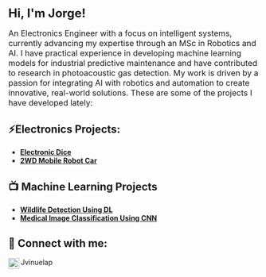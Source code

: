 <h1 style="font-size: 24px;">Hi, I'm Jorge!</h1>
<p style="font-size: 16px;">
    An Electronics Engineer with a focus on intelligent systems, currently advancing my expertise through an MSc in Robotics and AI. I have practical experience in developing machine learning models for industrial      predictive maintenance and have contributed to research in photoacoustic gas detection. My work is driven by a passion for integrating AI with robotics and automation to create innovative, real-world solutions. These are some of the projects I have developed lately:
</p>

<h2>⚡Electronics Projects:</h2>

- <b>[Electronic Dice](https://github.com/Jvinuelapz/Electronic-Dice)</b>
- <b>[2WD Mobile Robot Car](https://github.com/Jvinuelapz/2WD_Mobile_Robot_Car)</b>

<h2>📺 Machine Learning Projects </h2>

- <b>[Wildlife Detection Using DL](https://github.com/Jvinuelapz/Wildlife_Detection_DL)</b>
- <b>[Medical Image Classification Using CNN](https://github.com/Jvinuelapz/Chest_XRay_Classification_CNN)</b>

<h2> 💬 Connect with me:</h2>

[<img align="left" alt="JoshMadakor | LinkedIn" width="22px" src="https://cdn.jsdelivr.net/npm/simple-icons@v3/icons/linkedin.svg" />][linkedin] Jvinuelap

[linkedin]: https://linkedin.com/in/jvinuelap
